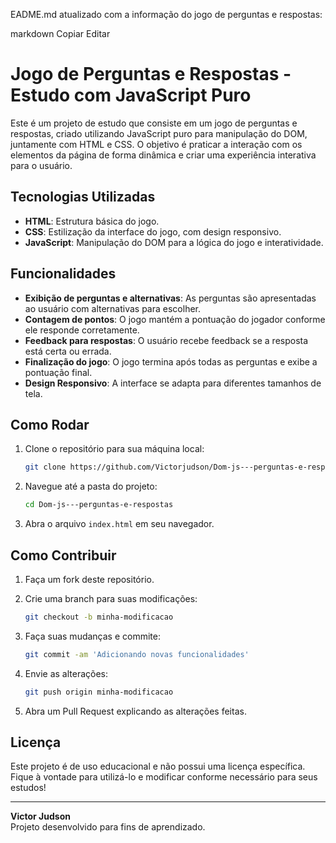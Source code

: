 EADME.md atualizado com a informação do jogo de perguntas e respostas:

markdown
Copiar
Editar
# Jogo de Perguntas e Respostas - Estudo com JavaScript Puro

Este é um projeto de estudo que consiste em um jogo de perguntas e respostas, criado utilizando JavaScript puro para manipulação do DOM, juntamente com HTML e CSS. O objetivo é praticar a interação com os elementos da página de forma dinâmica e criar uma experiência interativa para o usuário.

## Tecnologias Utilizadas

- **HTML**: Estrutura básica do jogo.
- **CSS**: Estilização da interface do jogo, com design responsivo.
- **JavaScript**: Manipulação do DOM para a lógica do jogo e interatividade.

## Funcionalidades

- **Exibição de perguntas e alternativas**: As perguntas são apresentadas ao usuário com alternativas para escolher.
- **Contagem de pontos**: O jogo mantém a pontuação do jogador conforme ele responde corretamente.
- **Feedback para respostas**: O usuário recebe feedback se a resposta está certa ou errada.
- **Finalização do jogo**: O jogo termina após todas as perguntas e exibe a pontuação final.
- **Design Responsivo**: A interface se adapta para diferentes tamanhos de tela.

## Como Rodar

1. Clone o repositório para sua máquina local:
    ```bash
    git clone https://github.com/Victorjudson/Dom-js---perguntas-e-respostas.git
    ```

2. Navegue até a pasta do projeto:
    ```bash
    cd Dom-js---perguntas-e-respostas
    ```

3. Abra o arquivo `index.html` em seu navegador.

## Como Contribuir

1. Faça um fork deste repositório.
2. Crie uma branch para suas modificações:
    ```bash
    git checkout -b minha-modificacao
    ```
3. Faça suas mudanças e commite:
    ```bash
    git commit -am 'Adicionando novas funcionalidades'
    ```
4. Envie as alterações:
    ```bash
    git push origin minha-modificacao
    ```

5. Abra um Pull Request explicando as alterações feitas.

## Licença

Este projeto é de uso educacional e não possui uma licença específica. Fique à vontade para utilizá-lo e modificar conforme necessário para seus estudos!

---

**Victor Judson**  
Projeto desenvolvido para fins de aprendizado.
